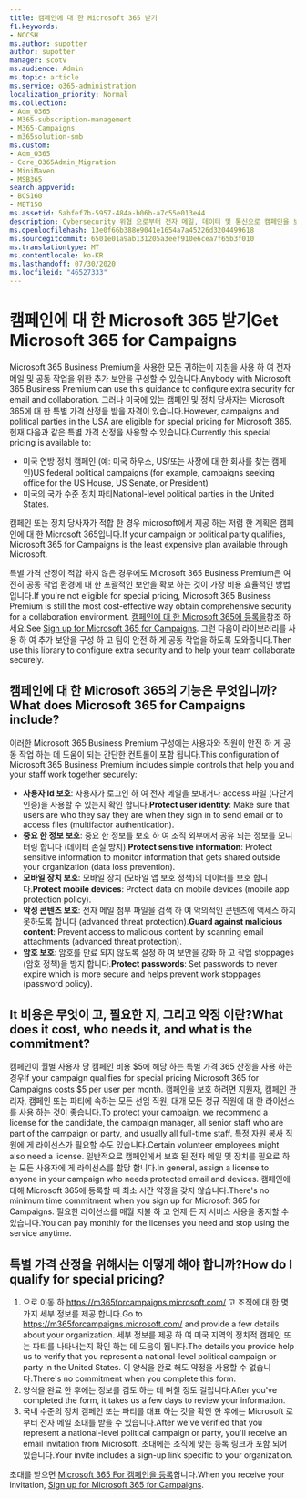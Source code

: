 ```yaml
---
title: 캠페인에 대 한 Microsoft 365 받기
f1.keywords:
- NOCSH
ms.author: supotter
author: supotter
manager: scotv
ms.audience: Admin
ms.topic: article
ms.service: o365-administration
localization_priority: Normal
ms.collection:
- Adm_O365
- M365-subscription-management
- M365-Campaigns
- m365solution-smb
ms.custom:
- Adm_O365
- Core_O365Admin_Migration
- MiniMaven
- MSB365
search.appverid:
- BCS160
- MET150
ms.assetid: 5abfef7b-5957-484a-b06b-a7c55e013e44
description: Cybersecurity 위협 으로부터 전자 메일, 데이터 및 통신으로 캠페인을 보호할 수 있도록 Microsoft 365 for 캠페인을 확인 하세요.
ms.openlocfilehash: 13e0f66b388e9041e1654a7a45226d3204499618
ms.sourcegitcommit: 6501e01a9ab131205a3eef910e6cea7f65b3f010
ms.translationtype: MT
ms.contentlocale: ko-KR
ms.lasthandoff: 07/30/2020
ms.locfileid: "46527333"
---
```

# <a name="get-microsoft-365-for-campaigns"></a><span data-ttu-id="f5e49-103">캠페인에 대 한 Microsoft 365 받기</span><span class="sxs-lookup"><span data-stu-id="f5e49-103">Get Microsoft 365 for Campaigns</span></span>

<span data-ttu-id="f5e49-104">Microsoft 365 Business Premium을 사용한 모든 귀하는이 지침을 사용 하 여 전자 메일 및 공동 작업을 위한 추가 보안을 구성할 수 있습니다.</span><span class="sxs-lookup"><span data-stu-id="f5e49-104">Anybody with Microsoft 365 Business Premium can use this guidance to configure extra security for email and collaboration.</span></span> <span data-ttu-id="f5e49-105">그러나 미국에 있는 캠페인 및 정치 당사자는 Microsoft 365에 대 한 특별 가격 산정을 받을 자격이 있습니다.</span><span class="sxs-lookup"><span data-stu-id="f5e49-105">However, campaigns and political parties in the USA are eligible for special pricing for Microsoft 365.</span></span> <span data-ttu-id="f5e49-106">현재 다음과 같은 특별 가격 산정을 사용할 수 있습니다.</span><span class="sxs-lookup"><span data-stu-id="f5e49-106">Currently this special pricing is available to:</span></span>
- <span data-ttu-id="f5e49-107">미국 연방 정치 캠페인 (예: 미국 하우스, US/또는 사장에 대 한 회사를 찾는 캠페인)</span><span class="sxs-lookup"><span data-stu-id="f5e49-107">US federal political campaigns (for example, campaigns seeking office for the US House, US Senate, or President)</span></span>
- <span data-ttu-id="f5e49-108">미국의 국가 수준 정치 파티</span><span class="sxs-lookup"><span data-stu-id="f5e49-108">National-level political parties in the United States.</span></span>

<span data-ttu-id="f5e49-109">캠페인 또는 정치 당사자가 적합 한 경우 microsoft에서 제공 하는 저렴 한 계획은 캠페인에 대 한 Microsoft 365입니다.</span><span class="sxs-lookup"><span data-stu-id="f5e49-109">If your campaign or political party qualifies, Microsoft 365 for Campaigns is the least expensive plan available through Microsoft.</span></span>  

<span data-ttu-id="f5e49-110">특별 가격 산정이 적합 하지 않은 경우에도 Microsoft 365 Business Premium은 여전히 공동 작업 환경에 대 한 포괄적인 보안을 확보 하는 것이 가장 비용 효율적인 방법입니다.</span><span class="sxs-lookup"><span data-stu-id="f5e49-110">If you're not eligible for special pricing, Microsoft 365 Business Premium is still the most cost-effective way obtain comprehensive security for a collaboration environment.</span></span> <span data-ttu-id="f5e49-111">[캠페인에 대 한 Microsoft 365에 등록을](m365-campaigns-sign-up.md)참조 하세요.</span><span class="sxs-lookup"><span data-stu-id="f5e49-111">See [Sign up for Microsoft 365 for Campaigns](m365-campaigns-sign-up.md).</span></span> <span data-ttu-id="f5e49-112">그런 다음이 라이브러리를 사용 하 여 추가 보안을 구성 하 고 팀이 안전 하 게 공동 작업을 하도록 도와줍니다.</span><span class="sxs-lookup"><span data-stu-id="f5e49-112">Then use this library to configure extra security and to help your team collaborate securely.</span></span> 

## <a name="what-does-microsoft-365-for-campaigns-include"></a><span data-ttu-id="f5e49-113">캠페인에 대 한 Microsoft 365의 기능은 무엇입니까?</span><span class="sxs-lookup"><span data-stu-id="f5e49-113">What does Microsoft 365 for Campaigns include?</span></span>
<span data-ttu-id="f5e49-114">이러한 Microsoft 365 Business Premium 구성에는 사용자와 직원이 안전 하 게 공동 작업 하는 데 도움이 되는 간단한 컨트롤이 포함 됩니다.</span><span class="sxs-lookup"><span data-stu-id="f5e49-114">This configuration of Microsoft 365 Business Premium includes simple controls that help you and your staff work together securely:</span></span> 
- <span data-ttu-id="f5e49-115">**사용자 Id 보호**: 사용자가 로그인 하 여 전자 메일을 보내거나 access 파일 (다단계 인증)을 사용할 수 있는지 확인 합니다.</span><span class="sxs-lookup"><span data-stu-id="f5e49-115">**Protect user identity**: Make sure that users are who they say they are when they sign in to send email or to access files (multifactor authentication).</span></span>
- <span data-ttu-id="f5e49-116">**중요 한 정보 보호**: 중요 한 정보를 보호 하 여 조직 외부에서 공유 되는 정보를 모니터링 합니다 (데이터 손실 방지).</span><span class="sxs-lookup"><span data-stu-id="f5e49-116">**Protect sensitive information**: Protect sensitive information to monitor information that gets shared outside your organization (data loss prevention).</span></span>
- <span data-ttu-id="f5e49-117">**모바일 장치 보호**: 모바일 장치 (모바일 앱 보호 정책)의 데이터를 보호 합니다.</span><span class="sxs-lookup"><span data-stu-id="f5e49-117">**Protect mobile devices**: Protect data on mobile devices (mobile app protection policy).</span></span>
- <span data-ttu-id="f5e49-118">**악성 콘텐츠 보호**: 전자 메일 첨부 파일을 검색 하 여 악의적인 콘텐츠에 액세스 하지 못하도록 합니다 (advanced threat protection).</span><span class="sxs-lookup"><span data-stu-id="f5e49-118">**Guard against malicious content**: Prevent access to malicious content by scanning email attachments (advanced threat protection).</span></span>
- <span data-ttu-id="f5e49-119">**암호 보호**: 암호를 만료 되지 않도록 설정 하 여 보안을 강화 하 고 작업 stoppages (암호 정책)을 방지 합니다.</span><span class="sxs-lookup"><span data-stu-id="f5e49-119">**Protect passwords**: Set passwords to never expire which is more secure and helps prevent work stoppages (password policy).</span></span> 


## <a name="what-does-it-cost-who-needs-it-and-what-is-the-commitment"></a><span data-ttu-id="f5e49-120">It 비용은 무엇이 고, 필요한 지, 그리고 약정 이란?</span><span class="sxs-lookup"><span data-stu-id="f5e49-120">What does it cost, who needs it, and what is the commitment?</span></span>
<span data-ttu-id="f5e49-121">캠페인이 월별 사용자 당 캠페인 비용 $5에 해당 하는 특별 가격 365 산정을 사용 하는 경우</span><span class="sxs-lookup"><span data-stu-id="f5e49-121">If your campaign qualifies for special pricing Microsoft 365 for Campaigns costs $5 per user per month.</span></span> <span data-ttu-id="f5e49-122">캠페인을 보호 하려면 지원자, 캠페인 관리자, 캠페인 또는 파티에 속하는 모든 선임 직원, 대개 모든 정규 직원에 대 한 라이선스를 사용 하는 것이 좋습니다.</span><span class="sxs-lookup"><span data-stu-id="f5e49-122">To protect your campaign, we recommend a license for the candidate, the campaign manager, all senior staff who are part of the campaign or party, and usually all full-time staff.</span></span> <span data-ttu-id="f5e49-123">특정 자원 봉사 직원에 게 라이선스가 필요할 수도 있습니다.</span><span class="sxs-lookup"><span data-stu-id="f5e49-123">Certain volunteer employees might also need a license.</span></span> <span data-ttu-id="f5e49-124">일반적으로 캠페인에서 보호 된 전자 메일 및 장치를 필요로 하는 모든 사용자에 게 라이선스를 할당 합니다.</span><span class="sxs-lookup"><span data-stu-id="f5e49-124">In general, assign a license to anyone in your campaign who needs protected email and devices.</span></span>
<span data-ttu-id="f5e49-125">캠페인에 대해 Microsoft 365에 등록할 때 최소 시간 약정을 갖지 않습니다.</span><span class="sxs-lookup"><span data-stu-id="f5e49-125">There's no minimum time commitment when you sign up for Microsoft 365 for Campaigns.</span></span> <span data-ttu-id="f5e49-126">필요한 라이선스를 매월 지불 하 고 언제 든 지 서비스 사용을 중지할 수 있습니다.</span><span class="sxs-lookup"><span data-stu-id="f5e49-126">You can pay monthly for the licenses you need and stop using the service anytime.</span></span>

## <a name="how-do-i-qualify-for-special-pricing"></a><span data-ttu-id="f5e49-127">특별 가격 산정을 위해서는 어떻게 해야 합니까?</span><span class="sxs-lookup"><span data-stu-id="f5e49-127">How do I qualify for special pricing?</span></span>

1. <span data-ttu-id="f5e49-128">으로 이동 하 https://m365forcampaigns.microsoft.com/ 고 조직에 대 한 몇 가지 세부 정보를 제공 합니다.</span><span class="sxs-lookup"><span data-stu-id="f5e49-128">Go to https://m365forcampaigns.microsoft.com/ and provide a few details about your organization.</span></span> <span data-ttu-id="f5e49-129">세부 정보를 제공 하 여 미국 지역의 정치적 캠페인 또는 파티를 나타내는지 확인 하는 데 도움이 됩니다.</span><span class="sxs-lookup"><span data-stu-id="f5e49-129">The details you provide help us to verify that you represent a national-level political campaign or party in the United States.</span></span> <span data-ttu-id="f5e49-130">이 양식을 완료 해도 약정을 사용할 수 없습니다.</span><span class="sxs-lookup"><span data-stu-id="f5e49-130">There's no commitment when you complete this form.</span></span> 
2. <span data-ttu-id="f5e49-131">양식을 완료 한 후에는 정보를 검토 하는 데 며칠 정도 걸립니다.</span><span class="sxs-lookup"><span data-stu-id="f5e49-131">After you've completed the form, it takes us a few days to review your information.</span></span> 
3. <span data-ttu-id="f5e49-132">국내 수준의 정치 캠페인 또는 파티를 대표 하는 것을 확인 한 후에는 Microsoft 로부터 전자 메일 초대를 받을 수 있습니다.</span><span class="sxs-lookup"><span data-stu-id="f5e49-132">After we've verified that you represent a national-level political campaign or party, you'll receive an email invitation from Microsoft.</span></span> <span data-ttu-id="f5e49-133">초대에는 조직에 맞는 등록 링크가 포함 되어 있습니다.</span><span class="sxs-lookup"><span data-stu-id="f5e49-133">Your invite includes a sign-up link specific to your organization.</span></span> 

<span data-ttu-id="f5e49-134">초대를 받으면 [Microsoft 365 For 캠페인을 등록](m365-campaigns-sign-up.md)합니다.</span><span class="sxs-lookup"><span data-stu-id="f5e49-134">When you receive your invitation, [Sign up for Microsoft 365 for Campaigns](m365-campaigns-sign-up.md).</span></span>


